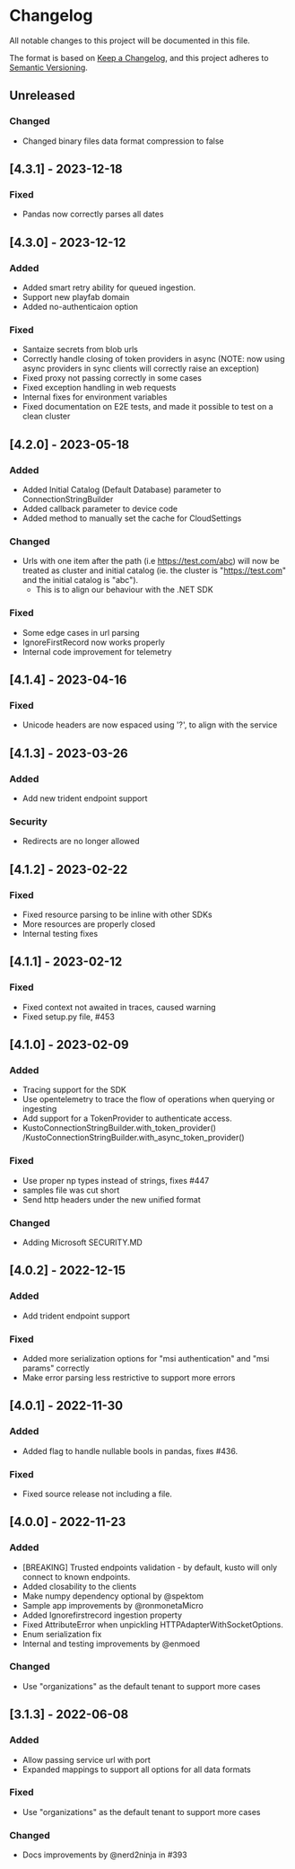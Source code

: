 # Changelog
All notable changes to this project will be documented in this file.

The format is based on [Keep a Changelog](https://keepachangelog.com/en/1.0.0/),
and this project adheres to [Semantic Versioning](https://semver.org/spec/v2.0.0.html).

## Unreleased
### Changed
- Changed binary files data format compression to false

## [4.3.1] - 2023-12-18
### Fixed
- Pandas now correctly parses all dates

## [4.3.0] - 2023-12-12
### Added
- Added smart retry ability for queued ingestion.
- Support new playfab domain
- Added no-authenticaion option
### Fixed
- Santaize secrets from blob urls
- Correctly handle closing of token providers in async (NOTE: now using async providers in sync clients will correctly raise an exception)
- Fixed proxy not passing correctly in some cases
- Fixed exception handling in web requests
- Internal fixes for environment variables
- Fixed documentation on E2E tests, and made it possible to test on a clean cluster

## [4.2.0] - 2023-05-18
### Added
- Added Initial Catalog (Default Database) parameter to ConnectionStringBuilder
- Added callback parameter to device code
- Added method to manually set the cache for CloudSettings
### Changed
- Urls with one item after the path (i.e https://test.com/abc) will now be treated as cluster and initial catalog (ie. the cluster is "https://test.com" and the initial catalog is "abc").
    - This is to align our behaviour with the .NET SDK
### Fixed
- Some edge cases in url parsing
- IgnoreFirstRecord now works properly
- Internal code improvement for telemetry

## [4.1.4] - 2023-04-16
### Fixed
- Unicode headers are now espaced using '?', to align with the service

## [4.1.3] - 2023-03-26
### Added
- Add new trident endpoint support
### Security
- Redirects are no longer allowed

## [4.1.2] - 2023-02-22

### Fixed

- Fixed resource parsing to be inline with other SDKs
- More resources are properly closed
- Internal testing fixes

## [4.1.1] - 2023-02-12

### Fixed

- Fixed context not awaited in traces, caused warning
- Fixed setup.py file, #453

## [4.1.0] - 2023-02-09

### Added

- Tracing support for the SDK
- Use opentelemetry to trace the flow of operations when querying or ingesting
- Add support for a TokenProvider to authenticate access.
- KustoConnectionStringBuilder.with_token_provider() /KustoConnectionStringBuilder.with_async_token_provider()

### Fixed

- Use proper np types instead of strings, fixes #447
- samples file was cut short
- Send http headers under the new unified format

### Changed

- Adding Microsoft SECURITY.MD

## [4.0.2] - 2022-12-15

### Added

- Add trident endpoint support

### Fixed

- Added more serialization options for "msi authentication" and "msi params" correctly
- Make error parsing less restrictive to support more errors

## [4.0.1] - 2022-11-30

### Added

- Added flag to handle nullable bools in pandas, fixes #436.

### Fixed

- Fixed source release not including a file.

## [4.0.0] - 2022-11-23

### Added

- [BREAKING] Trusted endpoints validation - by default, kusto will only connect to known endpoints.
- Added closability to the clients
- Make numpy dependency optional by @spektom
- Sample app improvements by @ronmonetaMicro
- Added Ignorefirstrecord ingestion property
- Fixed AttributeError when unpickling HTTPAdapterWithSocketOptions.
- Enum serialization fix
- Internal and testing improvements by @enmoed

### Changed

- Use "organizations" as the default tenant to support more cases

## [3.1.3] - 2022-06-08

### Added

- Allow passing service url with port
- Expanded mappings to support all options for all data formats

### Fixed

- Use "organizations" as the default tenant to support more cases

### Changed

- Docs improvements by @nerd2ninja in #393
